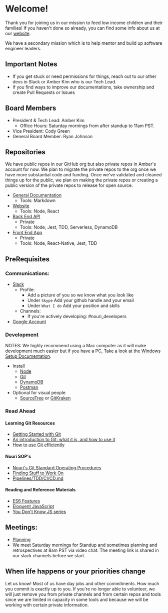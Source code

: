 # Welcome!
Thank you for joining us in our mission to feed low income children and their families! If you haven't done so already, you can find some info about us at our [website](https://nourimeals.com/).

We have a secondary mission which is to help mentor and build up software engineer leaders.

## Important Notes
- If you get stuck or need permissions for things, reach out to our other devs in Slack or Amber Kim who is our Tech Lead.
- If you find ways to improve our documentations, take ownership and create Pull Requests or Issues

## Board Members
- President & Tech Lead: Amber Kim
  - Office Hours: Saturday mornings from after standup to 11am PST.
- Vice President: Cody Green
- General Board Member: Ryan Johnson

## Repositories
We have public repos in our GitHub org but also private repos in Amber's account for now. We plan to migrate the private repos to the org once we have more substantial code and funding. Once we've validated and cleaned things up for the public, we plan on making the private repos or creating a public version of the private repos to release for open source.
- [General Documentation](https://github.com/nourimeals/documents)
  - Tools: Markdown
- [Website](https://github.com/nourimeals/website)
  - Tools: Node, React
- [Back End API](https://github.com/ambergkim/nouri-serverless)
  - Private
  - Tools: Node, Jest, TDD, Serverless, DynamoDB
- [Front End App](https://github.com/ambergkim/nouri-native)
  - Private
  - Tools: Node, React-Native, Jest, TDD

## PreRequisites

### Communications:
- [Slack](https://slack.com/downloads)
  - Profile:
    - Add a picture of you so we know what you look like
    - Under ```Skype``` Add your github handle and your email
    - Under ```What I do``` Add your position and skills
  - Channels:
    - If you're actively developing: #nouri_developers
- [Google Account](https://accounts.google.com/signup/)

### Development
NOTES: We highly recommend using a Mac computer as it will make development much easier but if you have a PC, Take a look at the [Windows Setup Documentation](windows-setup.md).
- Install
  - [Node](https://nodejs.org/en/download/)
  - [Git](https://www.atlassian.com/git/tutorials/install-git)
  - [DynamoDB](https://docs.aws.amazon.com/amazondynamodb/latest/developerguide/Introduction.html)
  - [Postman](https://www.getpostman.com/downloads/)
- Optional for visual people
  - [SourceTree](https://www.sourcetreeapp.com/) or [GitKraken](https://www.gitkraken.com/download)

### Read Ahead
#### Learning Git Resources
- [Getting Started with Git](https://rogerdudler.github.io/git-guide/)
- [An introduction to Git: what it is, and how to use it](https://www.freecodecamp.org/news/what-is-git-and-how-to-use-it-c341b049ae61/)
- [How to use Git efficiently](https://www.freecodecamp.org/news/how-to-use-git-efficiently-54320a236369/?source=linkShare-e41cd5edcdac-1535829065)

#### Nouri SOP's
- [Nouri's Git Standard Operating Procedures](../SOPs/Git_Standard_Operating_Procedures.md)
- [Finding Stuff to Work On](02_GitHub_Issues.md)
- [Pipelines/TDD/CI/CD.md](03_Pipelines_CI_CD.md)

#### Reading and Reference Materials
  * [ES6 Features](http://es6-features.org/)
  * [Eloquent JavaScript](http://eloquentjavascript.net/)
  * [You Don't Know JS series](https://github.com/getify/You-Dont-Know-JS)

## Meetings:
- [Planning](https://docs.google.com/document/d/1Q_A0m_WtXixXp2mU2jzjUKOdWEdRajeeUR6InBdEn9Y/edit#heading=h.5fm44xysy1n9)
- We meet Saturday mornings for Standup and sometimes planning and retrospectives at 8am PST via video chat. The meeting link is shared in our slack channels before we start.

## When life happens or your priorities change
Let us know! Most of us have day jobs and other commitments. How much you commit is exactly up to you. If you're no longer able to volunteer, we will just remove you from private channels and from certain repos and tools since we are limited in capacity in some tools and because we will be working with certain private information.
